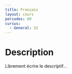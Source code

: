```yaml
---
title: Français
layout: cours
periodes: 60
cursus:
  - General: S2
---
```


# Description

Librement écrire le descriptif...
